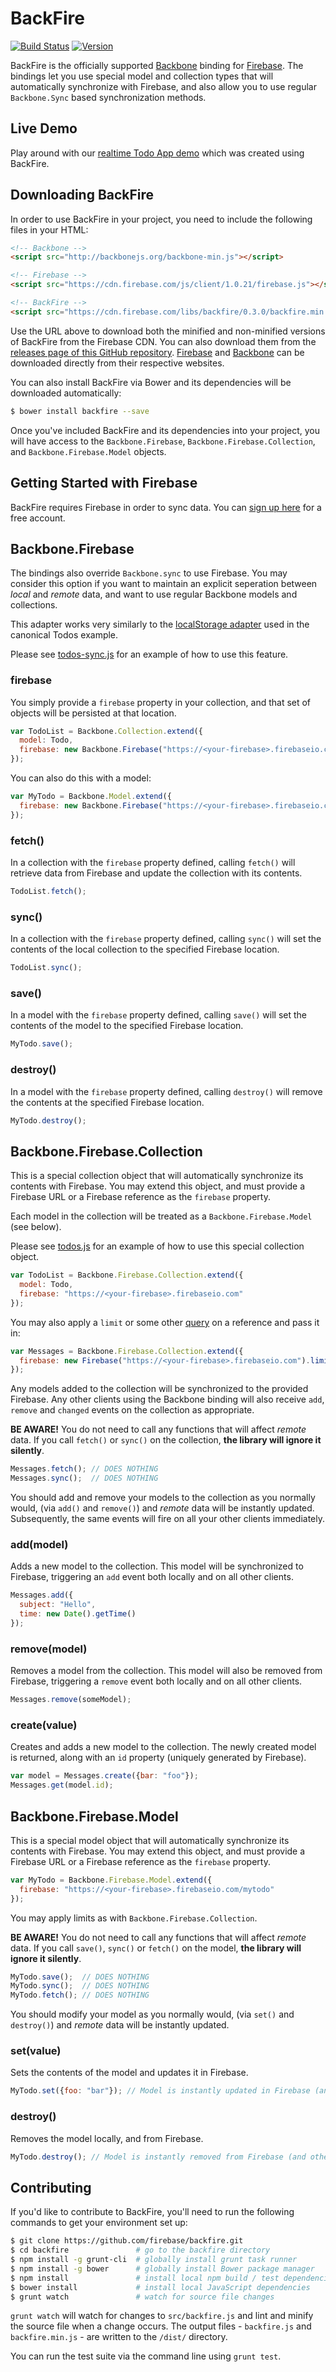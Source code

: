 # BackFire

[![Build Status](https://travis-ci.org/firebase/backfire.svg?branch=master)](https://travis-ci.org/firebase/backfire)
[![Version](https://badge.fury.io/gh/firebase%2Fbackfire.svg)](http://badge.fury.io/gh/firebase%2Fbackfire)

BackFire is the officially supported [Backbone](http://backbonejs.org) binding for
[Firebase](http://www.firebase.com/?utm_medium=web&utm_source=backfire). The bindings let you use
special model and collection types that will automatically synchronize with Firebase, and also
allow you to use regular `Backbone.Sync` based synchronization methods.


## Live Demo

Play around with our [realtime Todo App demo](http://firebase.github.io/backfire/examples/todos/)
which was created using BackFire.


## Downloading BackFire

In order to use BackFire in your project, you need to include the following files in your HTML:

```html
<!-- Backbone -->
<script src="http://backbonejs.org/backbone-min.js"></script>

<!-- Firebase -->
<script src="https://cdn.firebase.com/js/client/1.0.21/firebase.js"></script>

<!-- BackFire -->
<script src="https://cdn.firebase.com/libs/backfire/0.3.0/backfire.min.js"></script>
```

Use the URL above to download both the minified and non-minified versions of BackFire from the
Firebase CDN. You can also download them from the
[releases page of this GitHub repository](https://github.com/firebase/backfire/releases).
[Firebase](https://www.firebase.com/docs/web/quickstart.html?utm_medium=web&utm_source=backfire) and
[Backbone](http://backbonejs.org/) can be downloaded directly from their respective websites.

You can also install BackFire via Bower and its dependencies will be downloaded automatically:

```bash
$ bower install backfire --save
```

Once you've included BackFire and its dependencies into your project, you will have access to the
`Backbone.Firebase`, `Backbone.Firebase.Collection`, and `Backbone.Firebase.Model` objects.


## Getting Started with Firebase

BackFire requires Firebase in order to sync data. You can
[sign up here](https://www.firebase.com/signup/?utm_medium=web&utm_source=backfire) for a free
account.


## Backbone.Firebase

The bindings also override `Backbone.sync` to use Firebase. You may consider this option if you
want to maintain an explicit seperation between _local_ and _remote_ data, and want to use regular
Backbone models and collections.

This adapter works very similarly to the
[localStorage adapter](http://documentcloud.github.com/backbone/docs/backbone-localstorage.html)
used in the canonical Todos example.

Please see [todos-sync.js](https://github.com/firebase/backfire/blob/gh-pages/examples/todos/todos-sync.js)
for an example of how to use this feature.

### firebase

You simply provide a `firebase` property in your collection, and that set of objects will be
persisted at that location.

```javascript
var TodoList = Backbone.Collection.extend({
  model: Todo,
  firebase: new Backbone.Firebase("https://<your-firebase>.firebaseio.com")
});
```

You can also do this with a model:

```javascript
var MyTodo = Backbone.Model.extend({
  firebase: new Backbone.Firebase("https://<your-firebase>.firebaseio.com/myTodo")
});
```

### fetch()

In a collection with the `firebase` property defined, calling `fetch()` will retrieve data from
Firebase and update the collection with its contents.

```javascript
TodoList.fetch();
```

### sync()

In a collection with the `firebase` property defined, calling `sync()` will set the contents of the
local collection to the specified Firebase location.

```javascript
TodoList.sync();
```

### save()

In a model with the `firebase` property defined, calling `save()` will set the contents of the
model to the specified Firebase location.

```javascript
MyTodo.save();
```

### destroy()

In a model with the `firebase` property defined, calling `destroy()` will remove the contents at
the specified Firebase location.

```javascript
MyTodo.destroy();
```

## Backbone.Firebase.Collection

This is a special collection object that will automatically synchronize its contents with Firebase.
You may extend this object, and must provide a Firebase URL or a Firebase reference as the
`firebase` property.

Each model in the collection will be treated as a `Backbone.Firebase.Model` (see below).

Please see [todos.js](https://github.com/firebase/backfire/blob/gh-pages/examples/todos/todos.js)
for an example of how to use this special collection object.

```javascript
var TodoList = Backbone.Firebase.Collection.extend({
  model: Todo,
  firebase: "https://<your-firebase>.firebaseio.com"
});
```

You may also apply a `limit` or some other
[query](https://www.firebase.com/docs/web/guide/retrieving-data.html#section-queries) on a
reference and pass it in:

```javascript
var Messages = Backbone.Firebase.Collection.extend({
  firebase: new Firebase("https://<your-firebase>.firebaseio.com").limit(10)
});
```
Any models added to the collection will be synchronized to the provided Firebase. Any other clients
using the Backbone binding will also receive `add`, `remove` and `changed` events on the collection
as appropriate.

**BE AWARE!** You do not need to call any functions that will affect _remote_ data. If you call
`fetch()` or `sync()` on the collection, **the library will ignore it silently**.

```javascript
Messages.fetch(); // DOES NOTHING
Messages.sync();  // DOES NOTHING
```

You should add and remove your models to the collection as you normally would, (via `add()` and
`remove()`) and _remote_ data will be instantly updated. Subsequently, the same events will fire on
all your other clients immediately.

### add(model)

Adds a new model to the collection. This model will be synchronized to Firebase, triggering an
`add` event both locally and on all other clients.

```javascript
Messages.add({
  subject: "Hello",
  time: new Date().getTime()
});
```

### remove(model)

Removes a model from the collection. This model will also be removed from Firebase, triggering a
`remove` event both locally and on all other clients.

```javascript
Messages.remove(someModel);
```

### create(value)

Creates and adds a new model to the collection. The newly created model is returned, along with an
`id` property (uniquely generated by Firebase).

```javascript
var model = Messages.create({bar: "foo"});
Messages.get(model.id);
```

## Backbone.Firebase.Model

This is a special model object that will automatically synchronize its contents with Firebase. You
may extend this object, and must provide a Firebase URL or a Firebase reference as the `firebase`
property.

```javascript
var MyTodo = Backbone.Firebase.Model.extend({
  firebase: "https://<your-firebase>.firebaseio.com/mytodo"
});
```
You may apply limits as with `Backbone.Firebase.Collection`.

**BE AWARE!** You do not need to call any functions that will affect _remote_ data. If you call
`save()`, `sync()` or `fetch()` on the model, **the library will ignore it silently**.

```javascript
MyTodo.save();  // DOES NOTHING
MyTodo.sync();  // DOES NOTHING
MyTodo.fetch(); // DOES NOTHING
```

You should modify your model as you normally would, (via `set()` and `destroy()`) and _remote_ data
will be instantly updated.

### set(value)

Sets the contents of the model and updates it in Firebase.

```javascript
MyTodo.set({foo: "bar"}); // Model is instantly updated in Firebase (and other clients)
```

### destroy()

Removes the model locally, and from Firebase.

```javascript
MyTodo.destroy(); // Model is instantly removed from Firebase (and other clients)
```

## Contributing

If you'd like to contribute to BackFire, you'll need to run the following commands to get your
environment set up:

```bash
$ git clone https://github.com/firebase/backfire.git
$ cd backfire               # go to the backfire directory
$ npm install -g grunt-cli  # globally install grunt task runner
$ npm install -g bower      # globally install Bower package manager
$ npm install               # install local npm build / test dependencies
$ bower install             # install local JavaScript dependencies
$ grunt watch               # watch for source file changes
```

`grunt watch` will watch for changes to `src/backfire.js` and lint and minify the source file when a
change occurs. The output files - `backfire.js` and `backfire.min.js` - are written to the `/dist/`
directory.

You can run the test suite via the command line using `grunt test`.
